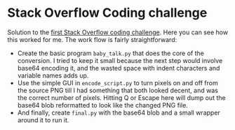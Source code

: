 # Stack Overflow Coding challenge

Solution to the [first Stack Overflow coding challenge](https://stackoverflow.com/beta/challenges/79640866/complete-code-challenge-1-implement-a-text-to-baby-talk-translator).  Here you can see how this worked for me.  The work flow is fairly straightforward:

* Create the basic program `baby_talk.py` that does the core of the conversion.  I tried to keep it small because the next step would involve base64 encoding it, and the wasted space with indent characters and variable names adds up.
* Use the simple GUI in `encode_script.py` to turn pixels on and off from the source PNG till I had something that both looked decent, and was the correct number of pixels.  Hitting Q or Escape here will dump out the base64 blob reformatted to look like the changed PNG file.
* And finally, create `final.py` with the base64 blob and a small wrapper around it to run it.
